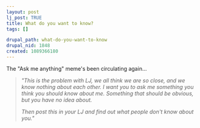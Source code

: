 ```yaml
--- 
layout: post
lj_post: TRUE
title: What do you want to know?
tags: []

drupal_path: what-do-you-want-to-know
drupal_nid: 1848
created: 1089366180
---
```

The "Ask me anything" meme's been circulating again...

<blockquote><i>
"This is the problem with LJ, we all think we are so close, and we know nothing about each other. I want you to ask me something you think you should know about me. Something that should be obvious, but you have no idea about.

Then post this in your LJ and find out what people don't know about you."</i></blockquote>
